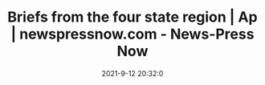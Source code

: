 ---
"title": "Briefs from the four state region | Ap | newspressnow.com - News-Press Now"
"date": "2021-9-12 20:32:0"
"feed_name": "GOOGLENEWSINDUSTRIAL"
"feed_website": "https://news.google.com/search?q=industrial%2Bincident&hl=en-US&gl=US&ceid=US:en"
"feed_rss": "https://news.google.com/rss/search?q=industrial%2Bincident&hl=en-US&gl=US&ceid=US:en"
"link": "https://www.newspressnow.com/ap/briefs-from-the-four-state-region/article_9d0e9f28-1408-11ec-81c2-23aa6bc1f90f.html"
"file": "_posts/2021-1-1-08ed1147d162b9c98a2c0e46b538d069007e6dcf.md"
"accident": "0"
"drilling": "0"
---